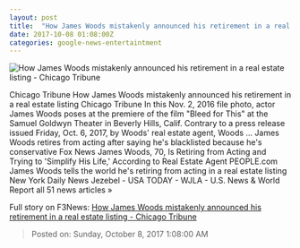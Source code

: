 ```yaml
---
layout: post
title:  "How James Woods mistakenly announced his retirement in a real estate listing - Chicago Tribune"
date: 2017-10-08 01:08:00Z
categories: google-news-entertaintment
---
```


![How James Woods mistakenly announced his retirement in a real estate listing - Chicago Tribune](http://www.trbimg.com/img-59d97aac/turbine/ct-james-woods-accidental-retirement-20171007)

Chicago Tribune How James Woods mistakenly announced his retirement in a real estate listing Chicago Tribune In this Nov. 2, 2016 file photo, actor James Woods poses at the premiere of the film "Bleed for This" at the Samuel Goldwyn Theater in Beverly Hills, Calif. Contrary to a press release issued Friday, Oct. 6, 2017, by Woods' real estate agent, Woods ... James Woods retires from acting after saying he's blacklisted because he's conservative Fox News James Woods, 70, Is Retiring from Acting and Trying to 'Simplify His Life,' According to Real Estate Agent PEOPLE.com James Woods tells the world he's retiring from acting in a real estate listing New York Daily News Jezebel - USA TODAY - WJLA - U.S. News & World Report all 51 news articles »


Full story on F3News: [How James Woods mistakenly announced his retirement in a real estate listing - Chicago Tribune](http://www.f3nws.com/n/yEB2bE)

> Posted on: Sunday, October 8, 2017 1:08:00 AM
